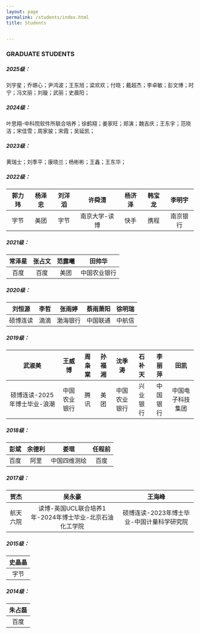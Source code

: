 ```yaml
---
layout: page
permalink: /students/index.html
title: Students


---
```


### GRADUATE STUDENTS
##### 2025级：
刘宇星；乔塬心；尹鸿波；王东旭；梁欢欢；付晓；戴超杰；李卓敏；彭文博；时宁；冯文丽；刘璇；武丽；史晨阳；

##### 2024级：
叶思翔-中科院软件所联合培养；徐鹤翔；姜家旺；郑演；魏吉庆；王东宇；范晓洁；宋佳雪；周家骏；宋霞；吴延凯；

##### 2023级：

黄瑞士；刘季平；康晓兰；杨彬彬；王鑫；王东华；

##### 2022级：

| 郭力玮 | 杨泽忠 |  刘洋滔  | 许舜清 | 杨济泽 |韩宝龙 |李明宇 |
| :----: | :--: | :------: | :------: | :----: |:----: |:----: |
|  字节  | 美团 | 字节 | 南京大学-读博 | 快手 |  携程 | 南京银行 |

##### 2021级：

| 常泽星 | 张占文 | 范露曦 |    田帅华    |
| :----: | :----: | :----: | :----------: |
|  百度  |  百度  |  美团  | 中国农业银行 |

##### 2020级：

| 刘恒源 | 李哲 |  张雨婷  | 蔡雨萧阳 | 徐明瑞 |
| :----: | :--: | :------: | :------: | :----: |
|  硕博连读  | 滴滴 | 渤海银行 | 中国联通 | 中航信 |

##### 2019级：

|    武淑美    |    王威博    | 周枭棠 | 孙福湘 |    沈季涛    |  石补天  |  李丽萍  |       田凯       |
| :----------:| :----------: | :----: | :----: | :----------: | :------: | :------: | :--------------: |
| 硕博连读-2025年博士毕业-浪潮 | 中国农业银行 |  腾讯  |  美团  | 中国农业银行 | 兴业银行 | 中国银行 | 中国电子科技集团 |

##### 2018级：

| 彭斌 | 余德利 |     娄琨     | 任程前 |
| :--: | :----: | :----------: | :----: |
| 百度 |  阿里  | 中国四维测绘 |  百度  |

##### 2017级：

|   贺杰   |                吴永豪                |         王海峰          |
| :------: | :----------------------------------: | :---------------------: |
| 航天六院 | 读博-英国UCL联合培养1年-2024年博士毕业-北京石油化工学院 | 硕博连读-2023年博士毕业-中国计量科学研究院 |

##### 2015级：

| 史晶晶 |
| :----: |
|  字节  |

##### 2014级：

| 朱占磊 |
| :----: |
|  百度  |
